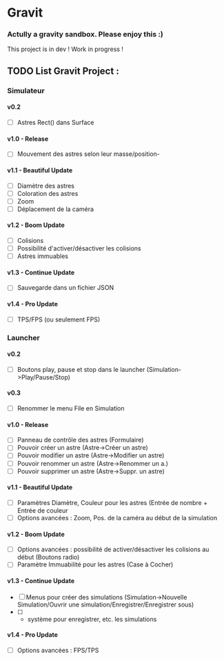 # Gravit
### Actully a gravity sandbox. Please enjoy this :)

This project is in dev ! Work in progress !

## TODO List Gravit Project :
### Simulateur
#### v0.2
- [ ] Astres Rect() dans Surface
#### v1.0 - Release
- [ ] Mouvement des astres selon leur masse/position-
#### v1.1 - Beautiful Update
- [ ] Diamètre des astres
- [ ] Coloration des astres
- [ ] Zoom
- [ ] Déplacement de la caméra
#### v1.2 - Boom Update 
- [ ] Colisions
- [ ] Possibilité d'activer/désactiver les colisions
- [ ] Astres immuables
#### v1.3 - Continue Update
- [ ] Sauvegarde dans un fichier JSON
#### v1.4 - Pro Update
- [ ] TPS/FPS (ou seulement FPS)
### Launcher
#### v0.2
- [ ] Boutons play, pause et stop dans le launcher (Simulation->Play/Pause/Stop)
#### v0.3
- [ ] Renommer le menu File en Simulation
#### v1.0 - Release
- [ ] Panneau de contrôle des astres (Formulaire)
- [ ] Pouvoir créer un astre (Astre->Créer un astre)
- [ ] Pouvoir modifier un astre (Astre->Modifier un astre)
- [ ] Pouvoir renommer un astre (Astre->Renommer un a.)
- [ ] Pouvoir supprimer un astre (Astre->Suppr. un astre)
#### v1.1 - Beautiful Update
- [ ] Paramètres Diamètre, Couleur pour les astres (Entrée de nombre + Entrée de couleur
- [ ] Options avancées : Zoom, Pos. de la caméra au début de la simulation
#### v1.2 - Boom Update
- [ ] Options avancées : possibilité de activer/désactiver les colisions au début (Boutons radio)
- [ ] Paramètre Immuabilité pour les astres (Case à Cocher)
#### v1.3 - Continue Update
- [ ] Menus pour créer des simulations (Simulation->Nouvelle Simulation/Ouvrir une simulation/Enregistrer/Enregistrer sous) 
- [ ] + système pour enregistrer, etc. les simulations
#### v1.4 - Pro Update
- [ ] Options avancées : FPS/TPS
